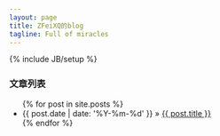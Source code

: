 ```yaml
---
layout: page
title: ZFeiXQ的blog
tagline: Full of miracles
---
```

{% include JB/setup %}


<div class="posts-list">
    <h3>文章列表</h3>
    <ul class="posts">
        {% for post in site.posts %}
            <li><span>{{ post.date | date: '%Y-%m-%d' }}</span> &raquo; <a href="{{ BASE_PATH }}{{ post.url }}">{{ post.title }}</a></li>
        {% endfor %}
    </ul>
</div>
